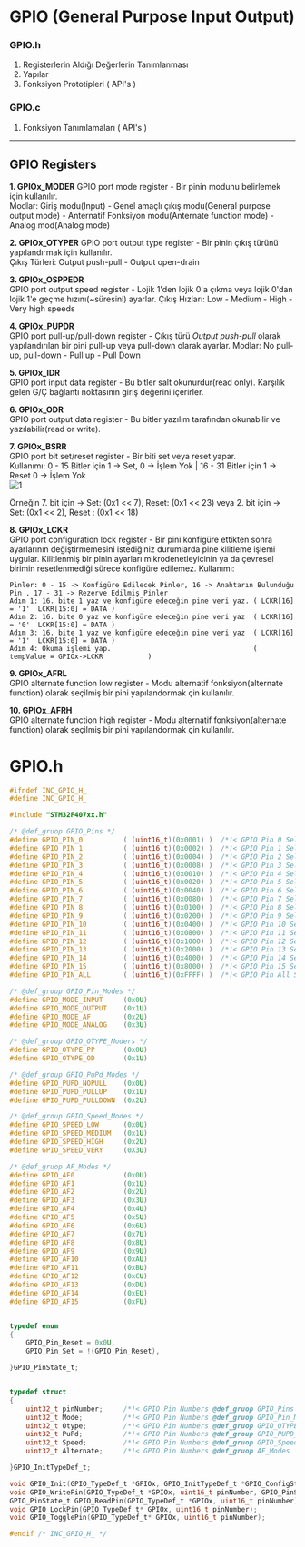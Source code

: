 # GPIO (General Purpose Input Output)

### GPIO.h
1. Registerlerin Aldığı Değerlerin Tanımlanması
2. Yapılar
3. Fonksiyon Prototipleri ( API's )       
### GPIO.c
1. Fonksiyon Tanımlamaları ( API's )

---
## GPIO Registers 
**1. GPIOx_MODER**
GPIO port mode register - Bir pinin modunu belirlemek için kullanılır.         
Modlar: Giriş modu(Input) - Genel amaçlı çıkış modu(General purpose output mode) - Anternatif Fonksiyon modu(Anternate 
function mode) - Analog mod(Analog mode)    

**2. GPIOx_OTYPER**
GPIO port output type register - Bir pinin çıkış türünü yapılandırmak için kullanılır.              
Çıkış Türleri: Output push-pull - Output open-drain           

**3. GPIOx_OSPPEDR**               
GPIO port output speed register - Lojik 1'den lojik 0'a çıkma veya lojik 0'dan lojik 1'e geçme hızını(~süresini) ayarlar. 
Çıkış Hızları: Low - Medium - High -  Very high speeds

**4. GPIOx_PUPDR**              
GPIO port pull-up/pull-down register - Çıkış türü _Output push-pull_ olarak yapılandırılan bir pini pull-up veya pull-down 
olarak ayarlar.
Modlar: No pull-up, pull-down - Pull up - Pull Down 

**5. GPIOx_IDR**            
GPIO port input data register - Bu bitler salt okunurdur(read only). Karşılık gelen G/Ç bağlantı noktasının giriş değerini 
içerirler.

**6. GPIOx_ODR**              
GPIO port output data register - Bu bitler yazılım tarafından okunabilir ve yazılabilir(read or write).

**7. GPIOx_BSRR**                   
GPIO port bit set/reset register - Bir biti set veya reset yapar.                          
Kullanımı: 0 - 15 Bitler için 1 -> Set, 0 -> İşlem Yok | 16 - 31 Bitler için 1 -> Reset 0 -> İşlem Yok            
![1](https://user-images.githubusercontent.com/75627147/192131390-41c7c855-d730-48c9-9334-cccdb1071c2f.png)                   

Örneğin 7. bit için -> Set: (0x1 << 7), Reset: (0x1 << 23) veya 2. bit için -> Set: (0x1 << 2), Reset : (0x1 << 18)           

**8. GPIOx_LCKR**                         
GPIO port configuration lock register - Bir pini konfigüre ettikten sonra ayarlarının değiştirmemesini istediğiniz durumlarda 
pine kilitleme işlemi uygular. 
Kilitlenmiş bir pinin ayarları mikrodenetleyicinin ya da çevresel birimin resetlenmediği sürece konfigüre edilemez. 
Kullanımı:               
```
Pinler: 0 - 15 -> Konfigüre Edilecek Pinler, 16 -> Anahtarın Bulunduğu Pin , 17 - 31 -> Rezerve Edilmiş Pinler
Adım 1: 16. bite 1 yaz ve konfigüre edeceğin pine veri yaz. ( LCKR[16] = '1'  LCKR[15:0] = DATA )
Adım 2: 16. bite 0 yaz ve konfigüre edeceğin pine veri yaz  ( LCKR[16] = '0'  LCKR[15:0] = DATA )            
Adım 3: 16. bite 1 yaz ve konfigüre edeceğin pine veri yaz  ( LCKR[16] = '1'  LCKR[15:0] = DATA )              
Adım 4: Okuma işlemi yap.                                   ( tempValue = GPIOx->LCKR           )
```

**9. GPIOx_AFRL**           
GPIO alternate function low register - Modu alternatif fonksiyon(alternate function) olarak seçilmiş bir pini yapılandormak 
çin kullanılır. 

**10. GPIOx_AFRH**                         
GPIO alternate function high register - Modu alternatif fonksiyon(alternate function) olarak seçilmiş bir pini yapılandormak 
çin kullanılır. 

# GPIO.h
```c
#ifndef INC_GPIO_H_
#define INC_GPIO_H_

#include "STM32F407xx.h"

/* @def_gruop GPIO_Pins */
#define GPIO_PIN_0			( (uint16_t)(0x0001) )	/*!< GPIO Pin 0 Selected */
#define GPIO_PIN_1			( (uint16_t)(0x0002) )	/*!< GPIO Pin 1 Selected */
#define GPIO_PIN_2			( (uint16_t)(0x0004) )	/*!< GPIO Pin 2 Selected */
#define GPIO_PIN_3			( (uint16_t)(0x0008) )	/*!< GPIO Pin 3 Selected */
#define GPIO_PIN_4			( (uint16_t)(0x0010) )	/*!< GPIO Pin 4 Selected */
#define GPIO_PIN_5			( (uint16_t)(0x0020) )	/*!< GPIO Pin 5 Selected */
#define GPIO_PIN_6			( (uint16_t)(0x0040) )	/*!< GPIO Pin 6 Selected */
#define GPIO_PIN_7			( (uint16_t)(0x0080) )	/*!< GPIO Pin 7 Selected */
#define GPIO_PIN_8			( (uint16_t)(0x0100) )	/*!< GPIO Pin 8 Selected */
#define GPIO_PIN_9			( (uint16_t)(0x0200) )	/*!< GPIO Pin 9 Selected */
#define GPIO_PIN_10			( (uint16_t)(0x0400) )	/*!< GPIO Pin 10 Selected */
#define GPIO_PIN_11			( (uint16_t)(0x0800) )	/*!< GPIO Pin 11 Selected */
#define GPIO_PIN_12			( (uint16_t)(0x1000) )	/*!< GPIO Pin 12 Selected */
#define GPIO_PIN_13			( (uint16_t)(0x2000) )	/*!< GPIO Pin 13 Selected */
#define GPIO_PIN_14			( (uint16_t)(0x4000) )	/*!< GPIO Pin 14 Selected */
#define GPIO_PIN_15			( (uint16_t)(0x8000) )	/*!< GPIO Pin 15 Selected */
#define GPIO_PIN_ALL		( (uint16_t)(0xFFFF) )	/*!< GPIO Pin All Selected */

/* @def_group GPIO_Pin_Modes */
#define GPIO_MODE_INPUT		(0x0U)
#define GPIO_MODE_OUTPUT	(0x1U)
#define GPIO_MODE_AF		(0x2U)
#define GPIO_MODE_ANALOG	(0x3U)

/* @def_group GPIO_OTYPE_Moders */
#define GPIO_OTYPE_PP		(0x0U)
#define GPIO_OTYPE_OD		(0x1U)

/* @def_group GPIO_PuPd_Modes */
#define GPIO_PUPD_NOPULL	(0x0U)
#define GPIO_PUPD_PULLUP	(0x1U)
#define GPIO_PUPD_PULLDOWN	(0x2U)

/* @def_group GPIO_Speed_Modes */
#define GPIO_SPEED_LOW		(0x0U)
#define GPIO_SPEED_MEDIUM	(0x1U)
#define GPIO_SPEED_HIGH		(0x2U)
#define GPIO_SPEED_VERY		(0X3U)

/* @def_gruop AF_Modes */
#define GPIO_AF0			(0x0U)
#define GPIO_AF1			(0x1U)
#define GPIO_AF2			(0x2U)
#define GPIO_AF3			(0x3U)
#define GPIO_AF4			(0x4U)
#define GPIO_AF5			(0x5U)
#define GPIO_AF6			(0x6U)
#define GPIO_AF7			(0x7U)
#define GPIO_AF8			(0x8U)
#define GPIO_AF9			(0x9U)
#define GPIO_AF10			(0xAU)
#define GPIO_AF11			(0xBU)
#define GPIO_AF12			(0xCU)
#define GPIO_AF13			(0xDU)
#define GPIO_AF14			(0xEU)
#define GPIO_AF15			(0xFU)


typedef enum
{
	GPIO_Pin_Reset = 0x0U,
	GPIO_Pin_Set = !(GPIO_Pin_Reset),

}GPIO_PinState_t;


typedef struct
{
	uint32_t pinNumber;		/*!< GPIO Pin Numbers @def_gruop GPIO_Pins 			*/
	uint32_t Mode;			/*!< GPIO Pin Numbers @def_gruop GPIO_Pin_Modes 	*/
	uint32_t Otype;			/*!< GPIO Pin Numbers @def_gruop GPIO_OTYPE_Modes 	*/
	uint32_t PuPd;			/*!< GPIO Pin Numbers @def_group GPIO_PUPD_Modes 	*/
	uint32_t Speed;			/*!< GPIO Pin Numbers @def_gruop GPIO_Speed_Modes	*/
	uint32_t Alternate;		/*!< GPIO Pin Numbers @def_gruop AF_Modes 			*/

}GPIO_InitTypeDef_t;

void GPIO_Init(GPIO_TypeDef_t *GPIOx, GPIO_InitTypeDef_t *GPIO_ConfigStruct);
void GPIO_WritePin(GPIO_TypeDef_t *GPIOx, uint16_t pinNumber, GPIO_PinState_t pinState);
GPIO_PinState_t GPIO_ReadPin(GPIO_TypeDef_t *GPIOx, uint16_t pinNumber);
void GPIO_LockPin(GPIO_TypeDef_t* GPIOx, uint16_t pinNumber);
void GPIO_TogglePin(GPIO_TypeDef_t* GPIOx, uint16_t pinNumber);

#endif /* INC_GPIO_H_ */
```
